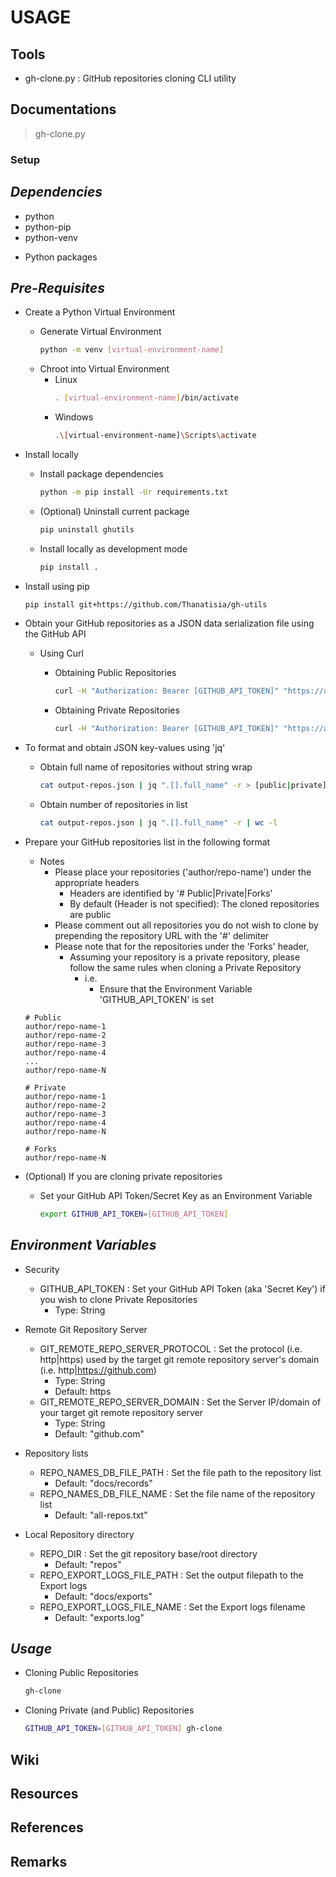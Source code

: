 USAGE
=====

## Tools
+ gh-clone.py : GitHub repositories cloning CLI utility

## Documentations

> gh-clone.py

### Setup

*Dependencies*
--------------
+ python
+ python-pip
+ python-venv
- Python packages

*Pre-Requisites*
----------------
- Create a Python Virtual Environment
    - Generate Virtual Environment
        ```bash
        python -m venv [virtual-environment-name]
        ```
    - Chroot into Virtual Environment
        - Linux
            ```bash
            . [virtual-environment-name]/bin/activate
            ```
        - Windows
            ```bash
            .\[virtual-environment-name]\Scripts\activate
            ```

- Install locally
    - Install package dependencies
        ```bash
        python -m pip install -Ur requirements.txt
        ```
    - (Optional) Uninstall current package
        ```bash
        pip uninstall ghutils
        ```
    - Install locally as development mode 
        ```bash 
        pip install .
        ```

- Install using pip
    ```bash
    pip install git+https://github.com/Thanatisia/gh-utils
    ```

- Obtain your GitHub repositories as a JSON data serialization file using the GitHub API
    - Using Curl
        - Obtaining Public Repositories
            ```bash
            curl -H "Authorization: Bearer [GITHUB_API_TOKEN]" "https://api.github.com/user/repos?type=public&per_page=[maximum-page-numbers]?page=[page-number]" > output-repos.json
            ```

        - Obtaining Private Repositories
            ```bash
            curl -H "Authorization: Bearer [GITHUB_API_TOKEN]" "https://api.github.com/user/repos?type=private&per_page=[maximum-page-numbers]?page=[page-number]" > output-repos.json
            ```

- To format and obtain JSON key-values using 'jq'
    - Obtain full name of repositories without string wrap
        ```bash
        cat output-repos.json | jq ".[].full_name" -r > [public|private].repos.txt
        ```

    - Obtain number of repositories in list
        ```bash
        cat output-repos.json | jq ".[].full_name" -r | wc -l
        ```

- Prepare your GitHub repositories list in the following format
    - Notes
        - Please place your repositories ('author/repo-name') under the appropriate headers
            + Headers are identified by '# Public|Private|Forks'
            + By default (Header is not specified): The cloned repositories are public
        + Please comment out all repositories you do not wish to clone by prepending the repository URL with the '#' delimiter
        - Please note that for the repositories under the 'Forks' header, 
            - Assuming your repository is a private repository, please follow the same rules when cloning a Private Repository
                - i.e.
                    + Ensure that the Environment Variable 'GITHUB_API_TOKEN' is set
    ```
    # Public
    author/repo-name-1
    author/repo-name-2
    author/repo-name-3
    author/repo-name-4
    ...
    author/repo-name-N

    # Private
    author/repo-name-1
    author/repo-name-2
    author/repo-name-3
    author/repo-name-4
    author/repo-name-N

    # Forks
    author/repo-name-N
    ```

- (Optional) If you are cloning private repositories
    - Set your GitHub API Token/Secret Key as an Environment Variable
        ```bash
        export GITHUB_API_TOKEN=[GITHUB_API_TOKEN]
        ```

*Environment Variables*
-----------------------
- Security
    - GITHUB_API_TOKEN : Set your GitHub API Token (aka 'Secret Key') if you wish to clone Private Repositories
        + Type: String

- Remote Git Repository Server
    - GIT_REMOTE_REPO_SERVER_PROTOCOL : Set the protocol (i.e. http|https) used by the target git remote repository server's domain (i.e. http|https://github.com)
        + Type: String
        + Default: https
    - GIT_REMOTE_REPO_SERVER_DOMAIN : Set the Server IP/domain of your target git remote repository server
        + Type: String
        + Default: "github.com"

- Repository lists
    - REPO_NAMES_DB_FILE_PATH : Set the file path to the repository list
        + Default: "docs/records"
    - REPO_NAMES_DB_FILE_NAME : Set the file name of the repository list
        + Default: "all-repos.txt"

- Local Repository directory
    - REPO_DIR : Set the git repository base/root directory
        + Default: "repos"
    - REPO_EXPORT_LOGS_FILE_PATH : Set the output filepath to the Export logs
        + Default: "docs/exports"
    - REPO_EXPORT_LOGS_FILE_NAME : Set the Export logs filename
        + Default: "exports.log"

*Usage*
-------
- Cloning Public Repositories
    ```bash
    gh-clone
    ```

- Cloning Private (and Public) Repositories
    ```bash
    GITHUB_API_TOKEN=[GITHUB_API_TOKEN] gh-clone
    ```

## Wiki

## Resources

## References

## Remarks


